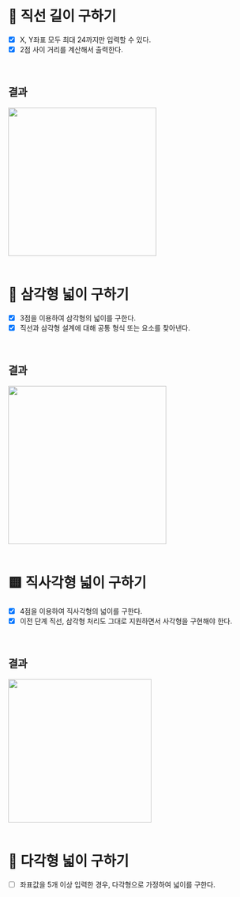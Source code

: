 # 📏 직선 길이 구하기
- [X] X, Y좌표 모두 최대 24까지만 입력할 수 있다.
- [X] 2점 사이 거리를 계산해서 출력한다.  
<br>

## 결과
<img width="300" src="https://user-images.githubusercontent.com/17706346/149667939-916d2f4d-c678-4e62-954a-5f6fba8637de.png">  
<br>
<br>

# 🔺 삼각형 넓이 구하기
- [X] 3점을 이용하여 삼각형의 넓이를 구한다.
- [X] 직선과 삼각형 설계에 대해 공통 형식 또는 요소를 찾아낸다.  
<br>

## 결과
<img width="320" src="https://user-images.githubusercontent.com/17706346/149668110-def61d18-831e-4838-aaa7-bd390a22ec65.png">  
<br>
<br>

# 🟨 직사각형 넓이 구하기
- [X] 4점을 이용하여 직사각형의 넓이를 구한다.
- [X] 이전 단계 직선, 삼각형 처리도 그대로 지원하면서 사각형을 구현해야 한다.
<br>

## 결과
<img width="290" src="https://user-images.githubusercontent.com/17706346/149668293-b3206913-aa52-4dc0-8494-0507163f0445.png">  
<br>
<br>

# 🔷 다각형 넓이 구하기
- [ ] 좌표값을 5개 이상 입력한 경우, 다각형으로 가정하여 넓이를 구한다.